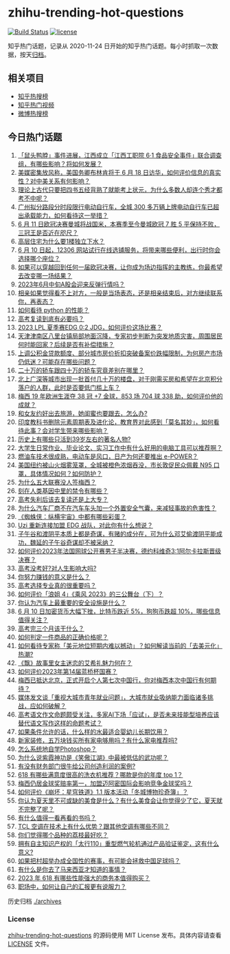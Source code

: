 # zhihu-trending-hot-questions

[![Build Status](https://github.com/justjavac/zhihu-trending-hot-questions/workflows/ci/badge.svg?branch=master)](https://github.com/justjavac/zhihu-trending-hot-questions/actions)
[![license](https://img.shields.io/github/license/justjavac/zhihu-trending-hot-questions)](https://github.com/justjavac/zhihu-trending-hot-questions/blob/master/LICENSE)

知乎热门话题，记录从 2020-11-24
日开始的知乎热门话题。每小时抓取一次数据，按天[归档](./archives)。

## 相关项目

- [知乎热搜榜](https://github.com/justjavac/zhihu-trending-top-search)
- [知乎热门视频](https://github.com/justjavac/zhihu-trending-hot-video)
- [微博热搜榜](https://github.com/justjavac/weibo-trending-hot-search)

## 今日热门话题

<!-- BEGIN -->
<!-- 最后更新时间 Sun Jun 11 2023 01:11:55 GMT+0800 (China Standard Time) -->

1. [「鼠头鸭脖」事件进展，江西成立「江西工职院 6·1 食品安全事件」联合调查组，有哪些影响？将如何发展？](https://www.zhihu.com/question/605866370)
1. [美媒密集放风称，美国务卿布林肯将于 6 月 18 日访华，如何评价信息的真实性？对中美关系有何影响？](https://www.zhihu.com/question/605841889)
1. [理论上古代只要把四书五经背熟了就能考上状元，为什么多数人却连个秀才都考不中呢？](https://www.zhihu.com/question/599169937)
1. [广州拟分路段分时段限行电动自行车，全城 300 多万辆上牌电动自行车已超出承载能力，如何看待这一举措？](https://www.zhihu.com/question/605885428)
1. [6 月 11 日欧冠决赛曼城将战国米，本赛季至今曼城欧冠 7 胜 5 平保持不败，三冠王是否近在咫尺？](https://www.zhihu.com/question/605740115)
1. [高层住宅为什么要1楼独立下水？](https://www.zhihu.com/question/605398328)
1. [6 月 10 日起，12306 网站试行在线选铺服务，将带来哪些便利，出行时你会选择哪个座位？](https://www.zhihu.com/question/605812479)
1. [如果可以穿越回到任何一届欧冠决赛，让你成为场边指挥的主教练，你最希望去改变哪一场结果？](https://www.zhihu.com/question/605814592)
1. [2023年6月中旬A股会迎来反弹行情吗？](https://www.zhihu.com/question/605743721)
1. [相亲如果觉得看不上对方，一般是当场表态，还是相亲结束后，对方继续联系你，再表态？](https://www.zhihu.com/question/594918138)
1. [如何看待 python 的性能？](https://www.zhihu.com/question/40393531)
1. [高考复读到底有必要吗？](https://www.zhihu.com/question/605208715)
1. [2023 LPL 夏季赛EDG 0:2 JDG，如何评价这场比赛？](https://www.zhihu.com/question/605852235)
1. [天津津南区八里台镇局部地面沉降，专家初步判断为突发地质灾害，周围居民何时能回家？后续是否有补偿措施？](https://www.zhihu.com/question/605551160)
1. [上调公积金贷款额度、部分城市房价折扣突破备案价跌幅限制，为何房产市场仍低迷？可能存在哪些问题？](https://www.zhihu.com/question/605669546)
1. [二十万的轿车跟四十万的轿车究竟差别在哪里？](https://www.zhihu.com/question/343791192)
1. [北上广深等城市出现一批首付几十万的楼盘，对于刚需买房和希望在北京积分落户的人群，此时是否要低门槛上车？](https://www.zhihu.com/question/605671771)
1. [梅西 19 年欧洲生涯夺 38 冠 +7 金球，853 场 704 球 338 助，如何评价他的成就？](https://www.zhihu.com/question/605418099)
1. [和女友约好出去旅游，她闺蜜也要跟去，怎么办?](https://www.zhihu.com/question/602584344)
1. [印度教科书删除元素周期表及进化论，教育界对此感到「莫名其妙」，如何看待此事？会对学生带来哪些影响？](https://www.zhihu.com/question/604386757)
1. [历史上有哪些只活到39岁左右的著名人物?](https://www.zhihu.com/question/605603855)
1. [大学生日常作业、毕业论文、实习工作中有什么好用的电脑工具可以推荐啊？](https://www.zhihu.com/question/603791787)
1. [燃油车技术很成熟，电动车是风口，日产为何还要推出 e-POWER？](https://www.zhihu.com/question/523902681)
1. [美国纽约被山火烟雾笼罩，全城被橙色浓烟吞没，市长敦促民众佩戴 N95 口罩，具体情况如何？如何防护？](https://www.zhihu.com/question/605469305)
1. [为什么五大联赛没人签梅西？](https://www.zhihu.com/question/604995546)
1. [刻在人类基因中里的禁令有哪些？](https://www.zhihu.com/question/602124752)
1. [高考失利后该去复读还是上大专？](https://www.zhihu.com/question/600745199)
1. [为什么汽车厂商不在汽车车头加一个外置安全气囊，来减轻事故的危害性？](https://www.zhihu.com/question/23913564)
1. [《蜘蛛侠：纵横宇宙》中都有哪些彩蛋？](https://www.zhihu.com/question/604283961)
1. [Uzi 重新连接加盟 EDG 战队，对此你有什么想说？](https://www.zhihu.com/question/605850971)
1. [子午谷和渡阴平本质上都是奇谋，有赌的成分在，可为什么邓艾偷渡阴平能成功，魏延的子午谷奇谋却不被采纳？](https://www.zhihu.com/question/605067693)
1. [如何评价2023年法国网球公开赛男子半决赛，德约科维奇3:1阿尔卡拉斯晋级决赛？](https://www.zhihu.com/question/605785387)
1. [高考没考好?对人生影响大吗?](https://www.zhihu.com/question/600983037)
1. [你努力赚钱的意义是什么？](https://www.zhihu.com/question/599464402)
1. [高考选择专业真的很重要吗？](https://www.zhihu.com/question/604952508)
1. [如何评价「浪姐 4」《乘风 2023》的三公舞台（下）？](https://www.zhihu.com/question/605830331)
1. [你认为汽车上最重要的安全设施是什么？](https://www.zhihu.com/question/605835915)
1. [6 月 10 日加密货币大幅下挫，比特币跌近 5%，狗狗币跌超 10%，哪些信息值得关注？](https://www.zhihu.com/question/605851434)
1. [高考完三个月该干什么？](https://www.zhihu.com/question/605838251)
1. [如何判定一件商品的正确价格呢？](https://www.zhihu.com/question/605703106)
1. [如何看待专家称「美元地位短期内难以撼动」？如何解读当前的「去美元化」热潮?](https://www.zhihu.com/question/605619387)
1. [《飘》故事里女主迷恋的艾希礼魅力何在？](https://www.zhihu.com/question/266658398)
1. [如何评价2023年第14届蓝桥杯国赛？](https://www.zhihu.com/question/605664650)
1. [梅西已抵达北京，正式开启个人第七次中国行，你对梅西本次中国行有何期待？](https://www.zhihu.com/question/605817048)
1. [媒体发文谈「重视大城市青年就业问题」，大城市就业吸纳能力面临诸多挑战，应如何破解？](https://www.zhihu.com/question/605838195)
1. [高考语文作文命题颇受关注，多家AI下场「应试」，是否未来技能型培养应该替代语文写作这样的命题考试？](https://www.zhihu.com/question/605495501)
1. [如果条件允许的话，什么样的水最适合婴幼儿长期饮用？](https://www.zhihu.com/question/598238142)
1. [新家装修，五万块钱买所有家电够用吗？有什么家电推荐吗?](https://www.zhihu.com/question/422156610)
1. [怎么系统地自学Photoshop？](https://www.zhihu.com/question/62211230)
1. [为什么说紫霞神功是《笑傲江湖》中最被低估的武功呢？](https://www.zhihu.com/question/496127391)
1. [有没有财务部门很牛给公司创造利润的案例?](https://www.zhihu.com/question/598621425)
1. [618 有哪些满意度很高的洗衣机推荐？哪款是你的年度 top 1？](https://www.zhihu.com/question/605822304)
1. [梅西仍居金球奖赔率第一，加盟迈阿密国际会影响竞争金球奖吗？](https://www.zhihu.com/question/605614437)
1. [如何评价《崩坏：星穹铁道》1.1 版本活动「冬城博物珍奇簿」？](https://www.zhihu.com/question/605662846)
1. [你认为夏天里不可或缺的美食是什么？有什么美食会让你觉得少了它，夏天就不完整了呢？](https://www.zhihu.com/question/605455473)
1. [有什么值得一看再看的书吗？](https://www.zhihu.com/question/309005056)
1. [TCL 空调在技术上有什么优势？跟其他空调有哪些不同？](https://www.zhihu.com/question/605708353)
1. [你们觉得哪个品种的荔枝最好吃？](https://www.zhihu.com/question/403457358)
1. [拥有自主知识产权的「太行110」重型燃气轮机通过产品验证鉴定，这有什么意义?](https://www.zhihu.com/question/605034966)
1. [如果把村超举办成全国性的赛事，有可能会拯救中国足球吗？](https://www.zhihu.com/question/605443065)
1. [有什么是你去了马来西亚才知道的事情？](https://www.zhihu.com/question/294912886)
1. [2023 年 618 有哪些性能强大的商务本值得购买？](https://www.zhihu.com/question/603137316)
1. [职场中，如何让自己的汇报更有说服力？](https://www.zhihu.com/question/604901889)

<!-- END -->

历史归档 [./archives](./archives)

### License

[zhihu-trending-hot-questions](https://github.com/justjavac/zhihu-trending-hot-questions)
的源码使用 MIT License 发布。具体内容请查看 [LICENSE](./LICENSE) 文件。
